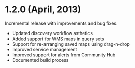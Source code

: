 # 1.2.0 (April, 2013)

Incremental release with improvements and bug fixes. 

- Updated discovery workflow asthetics 
- Added support for WMS maps in query sets
- Support for re-arranging saved maps using drag-n-drop
- Improved service management 
- Improved support for alerts from Community Hub 
- Documented build process 

